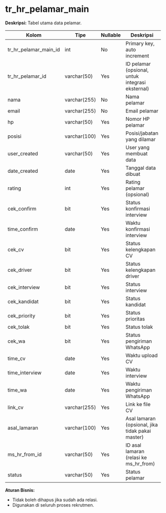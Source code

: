 # tr_hr_pelamar_main

**Deskripsi:**
Tabel utama data pelamar.

| Kolom                 | Tipe         | Nullable | Deskripsi                                    |
|-----------------------|--------------|----------|-----------------------------------------------|
| tr_hr_pelamar_main_id | int          | No       | Primary key, auto increment                   |
| tr_hr_pelamar_id      | varchar(50)  | Yes      | ID pelamar (opsional, untuk integrasi eksternal) |
| nama                  | varchar(255) | No       | Nama pelamar                                 |
| email                 | varchar(255) | No       | Email pelamar                                |
| hp                    | varchar(50)  | Yes      | Nomor HP pelamar                             |
| posisi                | varchar(100) | Yes      | Posisi/jabatan yang dilamar                  |
| user_created          | varchar(50)  | Yes      | User yang membuat data                       |
| date_created          | date         | Yes      | Tanggal data dibuat                          |
| rating                | int          | Yes      | Rating pelamar (opsional)                    |
| cek_confirm           | bit          | Yes      | Status konfirmasi interview                   |
| time_confirm          | date         | Yes      | Waktu konfirmasi interview                   |
| cek_cv                | bit          | Yes      | Status kelengkapan CV                        |
| cek_driver            | bit          | Yes      | Status kelengkapan driver                    |
| cek_interview         | bit          | Yes      | Status interview                             |
| cek_kandidat          | bit          | Yes      | Status kandidat                              |
| cek_priority          | bit          | Yes      | Status prioritas                             |
| cek_tolak             | bit          | Yes      | Status tolak                                 |
| cek_wa                | bit          | Yes      | Status pengiriman WhatsApp                   |
| time_cv               | date         | Yes      | Waktu upload CV                              |
| time_interview        | date         | Yes      | Waktu interview                              |
| time_wa               | date         | Yes      | Waktu pengiriman WhatsApp                    |
| link_cv               | varchar(255) | Yes      | Link ke file CV                              |
| asal_lamaran          | varchar(100) | Yes      | Asal lamaran (opsional, jika tidak pakai master) |
| ms_hr_from_id         | varchar(50)  | Yes      | ID asal lamaran (relasi ke ms_hr_from)       |
| status                | varchar(50)  | Yes      | Status pelamar                               |

**Aturan Bisnis:**
- Tidak boleh dihapus jika sudah ada relasi.
- Digunakan di seluruh proses rekrutmen.
